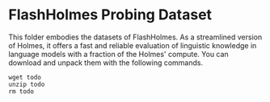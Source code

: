 # FlashHolmes Probing Dataset
This folder embodies the datasets of FlashHolmes.
As a streamlined version of Holmes, it offers a fast and reliable evaluation of linguistic knowledge in language models with a fraction of the Holmes' compute.
You can download and unpack them with the following commands.

```
wget todo
unzip todo
rm todo

```

